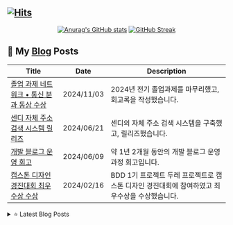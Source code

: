 ## [![Hits](https://hits.seeyoufarm.com/api/count/incr/badge.svg?url=https%3A%2F%2Fgithub.com%2Fshkisme&count_bg=%23DAB628&title_bg=%232D2B55&icon=github.svg&icon_color=%23E7E7E7&title=GitHub&edge_flat=false)](https://hits.seeyoufarm.com)

<div align="center">

[![Anurag's GitHub stats](https://github-readme-stats.vercel.app/api?username=shkisme&rank_icon=github&include_all_commits=true&count_private=true&show_icons=true&theme=shades-of-purple&show=reviews,discussions_started,discussions_answered,prs_merged,prs_merged_percentage)](https://github.com/anuraghazra/github-readme-stats) 
[![GitHub Streak](https://streak-stats.demolab.com?user=shkisme&theme=shades-of-purple&card_width=350)](https://git.io/streak-stats)  

</div>

## 📝 My [Blog](https://shkisme.vercel.app) Posts

<div align="center">
<table>
<thead>
<tr>
<th>Title</th>
<th>Date</th>
<th>Description</th>
</tr>
</thead>
<tbody>

<tr>
<td><a href="https://shkisme.vercel.app/graduation-assignment-retrospect">졸업 과제 네트워크 • 통신 분과 동상 수상</a></td>
<td>2024/11/03</td>
<td>2024년 전기 졸업과제를 마무리했고, 회고록을 작성했습니다.</td>
</tr>

<tr>
<td><a href="https://shkisme.vercel.app/Sendy-Juso-Retrospect">센디 자체 주소 검색 시스템 릴리즈</a></td>
<td>2024/06/21</td>
<td>센디의 자체 주소 검색 시스템을 구축했고, 릴리즈했습니다.</td>
</tr>

<tr>
<td><a href="https://shkisme.vercel.app/blog-retrospect">개발 블로그 운영 회고</a></td>
<td>2024/06/09</td>
<td>약 1년 2개월 동안의 개발 블로그 운영 과정 회고입니다.</td>
</tr>

<tr>
<td><a href="https://shkisme.vercel.app/capstone-design-awards">캡스톤 디자인 경진대회 최우수상 수상</a></td>
<td>2024/02/16</td>
<td>BDD 1기 프로젝트 두레 프로젝트로 캡스톤 디자인 경진대회에 참여하였고 최우수상을 수상했습니다.</td>
</tr>

</tbody>
</table>
</div>
<details>
<summary>⭐️ Latest Blog Posts</summary>

<div align="center">
<table>
<thead>
<tr>
<th>Title</th>
<th>Date</th>
<th>Description</th>
</tr>
</thead>
<tbody>

<tr>
<td><a href="https://shkisme.vercel.app/http-basic">HTTP 관련 기본 지식들</a></td>
<td>2024/11/13</td>
<td>HTTP와 관련한 기본적인 개념들을 정리했습니다.</td>
</tr>

<tr>
<td><a href="https://shkisme.vercel.app/jpa-entity-mapping">JPA 엔티티 매핑 전략</a></td>
<td>2024/11/11</td>
<td>JPA 엔티티 매핑 전략에 대해 정리했습니다.</td>
</tr>

<tr>
<td><a href="https://shkisme.vercel.app/spring-core">스프링의 핵심 원리</a></td>
<td>2024/11/08</td>
<td>스프링의 핵심 원리를 정리해봤습니다.</td>
</tr>

<tr>
<td><a href="https://shkisme.vercel.app/jpa-persistance">JPA의 영속성 컨텍스트</a></td>
<td>2024/11/08</td>
<td>JPA의 영속성 컨텍스트에 대해 정리해봤습니다.</td>
</tr>

<tr>
<td><a href="https://shkisme.vercel.app/jpa-start">왜 JPA를 사용하는가?</a></td>
<td>2024/11/05</td>
<td>JPA를 사용했을때의 이점을 정리했습니다.</td>
</tr>

</tbody>
</table>
</div>

